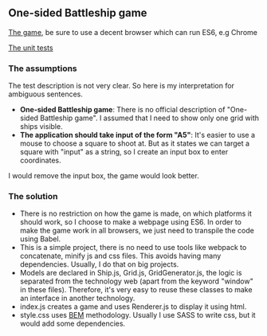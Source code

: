 ## One-sided Battleship game

[The game](https://lastid.github.io/battleship-game/), be sure to use a decent browser which can run ES6, e.g Chrome

[The unit tests](https://lastid.github.io/battleship-game/test/)

### The assumptions ###
The test description is not very clear. So here is my interpretation for ambiguous sentences.
- **One-sided Battleship game**: There is no official description of "One-sided Battleship game". I assumed that I need to show only one grid with ships visible.
- **The application should take input of the form "A5"**: It's easier to use a mouse to choose a square to shoot at. But as it states we can target a square with "input" as a string, so I create an input box to enter coordinates.

I would remove the input box, the game would look better.

### The solution ###
- There is no restriction on how the game is made, on which platforms it should work, so I choose to make a webpage using ES6. In order to make the game work in all browsers, we just need to transpile the code using Babel.
- This is a simple project, there is no need to use tools like webpack to concatenate, minify js and css files. This avoids having many dependencies. Usually, I do that on big projects.
- Models are declared in Ship.js, Grid.js, GridGenerator.js, the logic is separated from the technology web (apart from the keyword "window" in these files). Therefore, it's very easy to reuse these classes to make an interface in another technology.
- index.js creates a game and uses Renderer.js to display it using html.
- style.css uses [BEM](http://getbem.com/introduction/) methodology. Usually I use SASS to write css, but it would add some dependencies.
